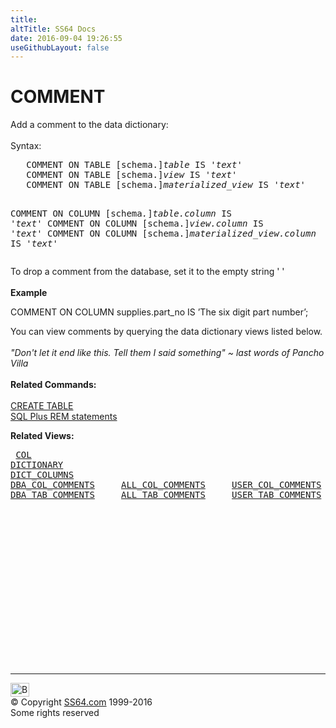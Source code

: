 ```yaml
---
title:
altTitle: SS64 Docs
date: 2016-09-04 19:26:55
useGithubLayout: false
---
```

<!-- #BeginLibraryItem "/Library/head_ora.lbi" --><!-- #EndLibraryItem --><h1>COMMENT</h1> 
<p>Add a comment to the data dictionary:<br>
  <br>
  Syntax:</p>
<pre>   COMMENT ON TABLE [schema.]<i>table</i> IS '<i>text</i>'
   COMMENT ON TABLE [schema.]<i>view</i> IS '<i>text</i>'
   COMMENT ON TABLE [schema.]<i>materialized_view</i> IS '<i>text</i>'

   COMMENT ON COLUMN [schema<i>.</i>]<i>table.column</i> IS '<i>text</i>'
   COMMENT ON COLUMN [schema.]<i>view.column</i> IS '<i>text</i>'
   COMMENT ON COLUMN [schema.]<i>materialized_view.column</i> IS '<i>text</i>'</pre>
<p>To drop a comment from the database, set it to the empty 
  string ' '<br>
  <br>
<b>Example</b></p>
<p>COMMENT ON COLUMN supplies.part_no IS ’The six digit part number’;</p>
<p>You can view comments by querying the data dictionary views listed below. <br>
<br>
<i class="quote"> "Don't let it end like this. Tell them I said something" ~ last words of Pancho Villa </i><b><br>
<br>
Related Commands:<br>
<br>
</b><a href="table_c.html">CREATE TABLE</a><b><br>
</b><a href="syntax-sqlplus-remark.html">SQL Plus REM statements</a></p>
<p><b>Related Views:</b></p>
<pre> <a href="../orad/COL.html">COL</a> 
<a href="../orad/DICTIONARY.html">DICTIONARY</a> 
<a href="../orad/DICT_COLUMNS.html">DICT_COLUMNS</a> 
<a href="../orad/DBA_COL_COMMENTS.html">DBA_COL_COMMENTS</a>     <a href="../orad/ALL_COL_COMMENTS.html">ALL_COL_COMMENTS</a>     <a href="../orad/USER_COL_COMMENTS.html">USER_COL_COMMENTS</a> 
<a href="../orad/DBA_TAB_COMMENTS.html">DBA_TAB_COMMENTS</a>     <a href="../orad/ALL_TAB_COMMENTS.html">ALL_TAB_COMMENTS</a>     <a href="../orad/USER_TAB_COMMENTS.html">USER_TAB_COMMENTS</a> </pre><!-- #BeginLibraryItem "/Library/foot_ora.lbi" --><p>
<!-- oracle-footer -->
<ins class="adsbygoogle" style="display:inline-block;width:300px;height:250px" data-ad-client="ca-pub-6140977852749469" data-ad-slot="4275490898"></ins>
<script>
(adsbygoogle = window.adsbygoogle || []).push({});
</script></p>
<hr>
<div id="bl" class="footer"><a href="comment.html#"><img src="../images/top.png" width="30" height="22" alt="Back to the Top"></a></div>
<div id="br" class="footer, tagline">© Copyright <a href="http://ss64.com/">SS64.com</a> 1999-2016<br>
Some rights reserved</div><!-- #EndLibraryItem -->

